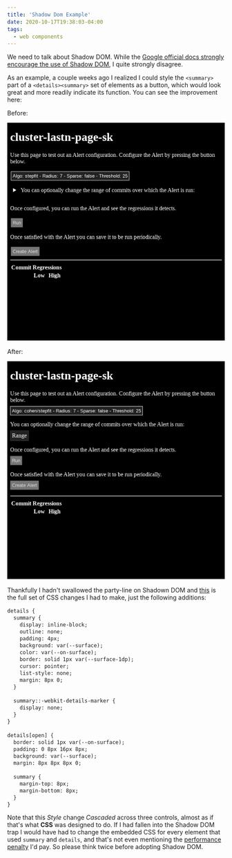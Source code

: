 ```yaml
---
title: 'Shadow Dom Example'
date: 2020-10-17T19:38:03-04:00
tags:
  - web components
---
```


We need to talk about Shadow DOM. While the [Google official docs strongly encourage the use of Shadow DOM](https://developers.google.com/web/fundamentals/web-components/best-practices), I quite strongly disagree.

As an example, a couple weeks ago I realized I could style the `<summary>` part of a `<details><summary>` set of elements as a button, which would
look great and more readily indicate its function. You can see the improvement here:

Before:

![Before converting the summary to look like a button.](./before.png)

After:

![After converting the summary to look like a button.](./after.png)

Thankfully I hadn't swallowed the party-line on Shadown DOM and [this](https://skia-review.googlesource.com/c/buildbot/+/322315/2/perf/modules/themes/themes.scss) is the full
set of CSS changes I had to make, just the following additions:

```
details {
  summary {
    display: inline-block;
    outline: none;
    padding: 4px;
    background: var(--surface);
    color: var(--on-surface);
    border: solid 1px var(--surface-1dp);
    cursor: pointer;
    list-style: none;
    margin: 8px 0;
  }

  summary::-webkit-details-marker {
    display: none;
  }
}

details[open] {
  border: solid 1px var(--on-surface);
  padding: 0 8px 16px 8px;
  background: var(--surface);
  margin: 8px 8px 8px 0;

  summary {
    margin-top: 8px;
    margin-bottom: 8px;
  }
}
```

Note that this _Style_ change _Cascaded_ across three controls, almost as if
that's what **CSS** was designed to do. If I had fallen into the Shadow DOM trap
I would have had to change the embedded CSS for every element that used
`summary` and `details`, and that's not even mentioning the [performance
penalty](https://bitworking.org/news/2018/02/shadow-dom-and-css/) I'd pay. So
please think twice before adopting Shadow DOM.
